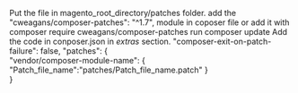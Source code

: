 Put the file in magento_root_directory/patches folder.
add the "cweagans/composer-patches": "^1.7", module in coposer file or add it with composer require cweagans/composer-patches
run composer update
Add the code in conposer.json in *extras* section. 
"composer-exit-on-patch-failure": false,
        "patches": {            
            "vendor/composer-module-name": {
                "Patch_file_name":"patches/Patch_file_name.patch"
            }           
        }

